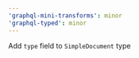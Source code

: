 ```yaml
---
'graphql-mini-transforms': minor
'graphql-typed': minor
---
```


Add `type` field to `SimpleDocument` type

